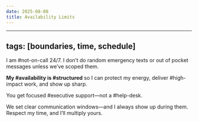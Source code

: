 ```yaml
---
date: 2025-08-08
title: Availability Limits
---
```

---
tags: [boundaries, time, schedule]
---

I am #not-on-call 24/7. I don’t do random emergency texts or out of pocket messages unless we’ve scoped them.

**My #availability is #structured** so I can protect my energy, deliver #high-impact work, and show up sharp.

You get focused #executive support—not a #help-desk.

We set clear communication windows—and I always show up during them. Respect my time, and I’ll multiply yours.

